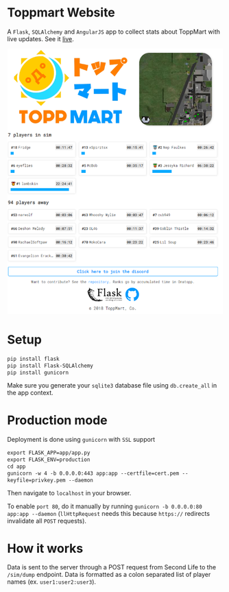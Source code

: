 # Toppmart Website

A `Flask`, `SQLAlchemy` and `AngularJS` app to collect stats about ToppMart with live updates. See it [live](https://toppmart.org).

![](readme/screenshot2.png)

# Setup

```
pip install flask
pip install Flask-SQLAlchemy
pip install gunicorn
```

Make sure you generate your `sqlite3` database file using `db.create_all` in the app context.

# Production mode

Deployment is done using `gunicorn` with `SSL` support

```
export FLASK_APP=app/app.py
export FLASK_ENV=production
cd app
gunicorn -w 4 -b 0.0.0.0:443 app:app --certfile=cert.pem --keyfile=privkey.pem --daemon
```

Then navigate to `localhost` in your browser.

To enable `port 80`, do it manually by running `gunicorn -b 0.0.0.0:80 app:app --daemon` (`llHttpRequest` needs this because `https://` redirects invalidate all `POST` requests).


# How it works

Data is sent to the server through a POST request from Second Life to the `/sim/dump` endpoint. Data is formatted as a colon separated list of player names (ex. `user1:user2:user3`).